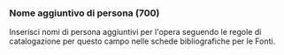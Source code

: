 ### Nome aggiuntivo di persona (700)
Inserisci nomi di persona aggiuntivi per l'opera seguendo le regole di catalogazione per questo campo nelle schede bibliografiche per le Fonti.
